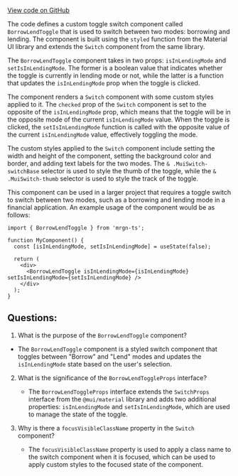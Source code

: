 [View code on GitHub](https://github.com/mrgnlabs/mrgn-ts/apps/marginfi-v2-ui/src/components/AssetsList/BorrowLendToggle.tsx)

The code defines a custom toggle switch component called `BorrowLendToggle` that is used to switch between two modes: borrowing and lending. The component is built using the `styled` function from the Material UI library and extends the `Switch` component from the same library. 

The `BorrowLendToggle` component takes in two props: `isInLendingMode` and `setIsInLendingMode`. The former is a boolean value that indicates whether the toggle is currently in lending mode or not, while the latter is a function that updates the `isInLendingMode` prop when the toggle is clicked. 

The component renders a `Switch` component with some custom styles applied to it. The `checked` prop of the `Switch` component is set to the opposite of the `isInLendingMode` prop, which means that the toggle will be in the opposite mode of the current `isInLendingMode` value. When the toggle is clicked, the `setIsInLendingMode` function is called with the opposite value of the current `isInLendingMode` value, effectively toggling the mode.

The custom styles applied to the `Switch` component include setting the width and height of the component, setting the background color and border, and adding text labels for the two modes. The `& .MuiSwitch-switchBase` selector is used to style the thumb of the toggle, while the `& .MuiSwitch-thumb` selector is used to style the track of the toggle.

This component can be used in a larger project that requires a toggle switch to switch between two modes, such as a borrowing and lending mode in a financial application. An example usage of the component would be as follows:

```
import { BorrowLendToggle } from 'mrgn-ts';

function MyComponent() {
  const [isInLendingMode, setIsInLendingMode] = useState(false);

  return (
    <div>
      <BorrowLendToggle isInLendingMode={isInLendingMode} setIsInLendingMode={setIsInLendingMode} />
    </div>
  );
}
```
## Questions: 
 1. What is the purpose of the `BorrowLendToggle` component?
   - The `BorrowLendToggle` component is a styled switch component that toggles between "Borrow" and "Lend" modes and updates the `isInLendingMode` state based on the user's selection.

2. What is the significance of the `BorrowLendToggleProps` interface?
   - The `BorrowLendToggleProps` interface extends the `SwitchProps` interface from the `@mui/material` library and adds two additional properties: `isInLendingMode` and `setIsInLendingMode`, which are used to manage the state of the toggle.

3. Why is there a `focusVisibleClassName` property in the `Switch` component?
   - The `focusVisibleClassName` property is used to apply a class name to the switch component when it is focused, which can be used to apply custom styles to the focused state of the component.